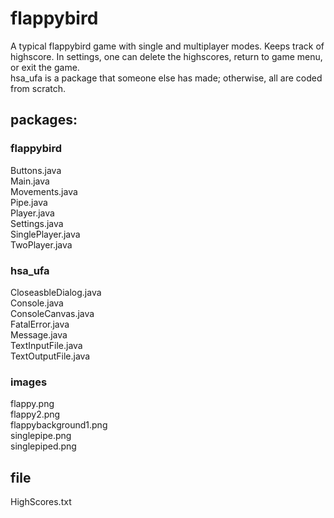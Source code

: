 # flappybird
A typical flappybird game with single and multiplayer modes. Keeps track of highscore. In settings, one can delete the highscores, return to game menu, or exit the game.  
hsa_ufa is a package that someone else has made; otherwise, all are coded from scratch.


## packages:  

### flappybird  
Buttons.java  
Main.java  
Movements.java  
Pipe.java  
Player.java  
Settings.java  
SinglePlayer.java  
TwoPlayer.java  

### hsa_ufa  
CloseasbleDialog.java  
Console.java  
ConsoleCanvas.java  
FatalError.java  
Message.java  
TextInputFile.java  
TextOutputFile.java  

### images  
flappy.png  
flappy2.png  
flappybackground1.png  
singlepipe.png  
singlepiped.png  

## file  
HighScores.txt
